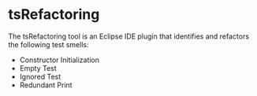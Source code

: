 ﻿# tsRefactoring

The tsRefactoring tool is an Eclipse IDE plugin that identifies and refactors the following test smells:
- Constructor Initialization
- Empty Test
- Ignored Test
- Redundant Print
